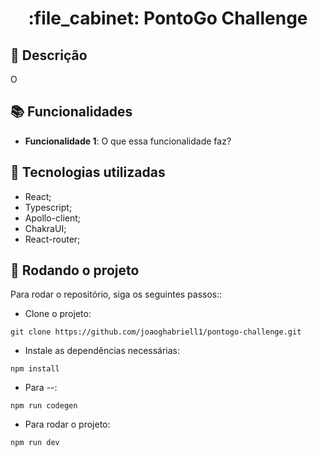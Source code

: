 <h1 align="center">:file_cabinet: PontoGo Challenge</h1>

## :memo: Descrição
O

## :books: Funcionalidades
* <b>Funcionalidade 1</b>: O que essa funcionalidade faz?

## :wrench: Tecnologias utilizadas

* React;
* Typescript;
* Apollo-client;
* ChakraUI;
* React-router;

## :rocket: Rodando o projeto
Para rodar o repositório, siga os seguintes passos::

* Clone o projeto:
```
git clone https://github.com/joaoghabriell1/pontogo-challenge.git
```

* Instale as dependências necessárias:
```
npm install
```
* Para --:
```
npm run codegen
```

* Para rodar o projeto:
```
npm run dev
```


